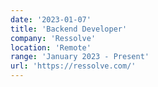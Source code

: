```yaml
---
date: '2023-01-07'
title: 'Backend Developer'
company: 'Ressolve'
location: 'Remote'
range: 'January 2023 - Present'
url: 'https://ressolve.com/'
---
```


